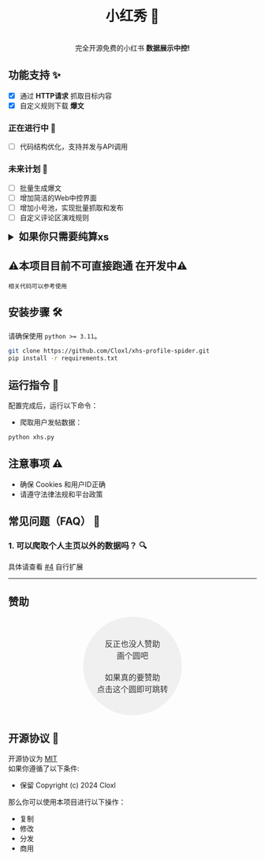 <div align="center">
<h1 align="center">小红秀 📄</h1>
<br>
完全开源免费的小红书 <b>数据展示中控!</b>
<br>
</div>

## 功能支持 ✨

- [x] 通过 **HTTP请求** 抓取目标内容
- [x] 自定义规则下载 **爆文**

### 正在进行中 🚀
- [ ] 代码结构优化，支持并发与API调用

### 未来计划 📅

- [ ] 批量生成爆文
- [ ] 增加简洁的Web中控界面
- [ ] 增加小号池，实现批量抓取和发布
- [ ] 自定义评论区演戏规则

<details>
    <summary  style="font-size: 20px; font-weight: bold;">如果你只需要纯算xs</summary>

1. 下载 [xs_encrypt.py](https://github.com/Cloxl/xhs-profile-spider/blob/master/encrypt/xs_encrypt.py)
2. 导入 `XsEncrypt` 类，并调用计算 `xs`  

```python  
from xs_encrypt import XsEncrypt 

XsEncrypt.encrypt_xs(url: str, a1: str, ts: str)
```  

- `url`: url去掉host后的字符串，例如：`/api/sns/web/v1/user_posted?num=?&cursor=?&user_id=?&image_formats=?`
- `a1`: Cookies中的a1
- `ts`: 毫秒时间戳(13位数字)  
具体请查看 [#4](https://github.com/Cloxl/xhs-profile-spider/issues/4) 自行扩展
</details>

## ⚠️本项目目前不可直接跑通 在开发中⚠️
    相关代码可以参考使用

## 安装步骤 🛠️

请确保使用 `python >= 3.11`。

```bash
git clone https://github.com/Cloxl/xhs-profile-spider.git
pip install -r requirements.txt
```
## 运行指令 🚀

配置完成后，运行以下命令：

- 爬取用户发帖数据：
```bash
python xhs.py
```

## 注意事项 ⚠️

- 确保 Cookies 和用户ID正确
- 请遵守法律法规和平台政策

## 常见问题（FAQ） 💬
### 1. 可以爬取个人主页以外的数据吗？ 🔍

具体请查看 [#4](https://github.com/Cloxl/xhs-profile-spider/issues/4) 自行扩展  

---
## 赞助

<div align="center">
    <a href="https://afdian.com/a/Cloxl/plan" target="_blank" style="text-decoration: none;">
        <div style="width: 200px; height: 200px; border-radius: 50%; background-color: #f0f0f0; display: flex; align-items: center; justify-content: center; font-size: 16px; color: #333;">
            反正也没人赞助<br>画个圆吧<br><br>如果真的要赞助<br>点击这个圆即可跳转
        </div>
    </a>
</div>


## 开源协议 📝
开源协议为 [MIT](https://github.com/Cloxl/xhs-profile-spider/blob/master/LICENSE)  
如果你遵循了以下条件:
- 保留 Copyright (c) 2024 Cloxl

那么你可以使用本项目进行以下操作：
- 复制
- 修改
- 分发
- 商用